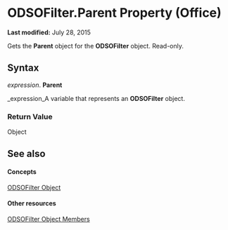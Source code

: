 
# ODSOFilter.Parent Property (Office)

 **Last modified:** July 28, 2015

Gets the  **Parent** object for the **ODSOFilter** object. Read-only.

## Syntax

 _expression_. **Parent**

 _expression_A variable that represents an  **ODSOFilter** object.


### Return Value

Object


## See also


#### Concepts


 [ODSOFilter Object](9c1babb7-31af-3c43-47ae-3864f6462c27.md)
#### Other resources


 [ODSOFilter Object Members](2c4eeced-e51f-fbf9-65e5-93c06f099d58.md)
